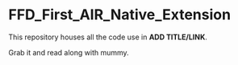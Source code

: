 # FFD_First_AIR_Native_Extension

This repository houses all the code use in **ADD TITLE/LINK**.

Grab it and read along with mummy.
